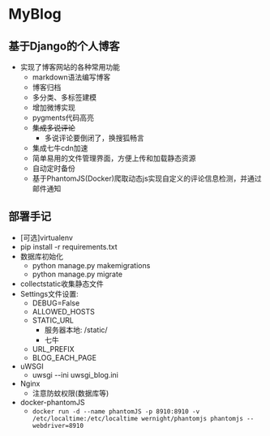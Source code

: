 # MyBlog

## 基于Django的个人博客
- 实现了博客网站的各种常用功能
    - markdown语法编写博客
    - 博客归档
    - 多分类、多标签建模
    - 增加微博实现
    - pygments代码高亮
    - ~~集成多说评论~~
        - 多说评论要倒闭了，换搜狐畅言
    - 集成七牛cdn加速
    - 简单易用的文件管理界面，方便上传和加载静态资源
    - 自动定时备份
    - 基于PhantomJS(Docker)爬取动态js实现自定义的评论信息检测，并通过邮件通知


## 部署手记
- [可选]virtualenv
- pip install -r requirements.txt
- 数据库初始化
    + python manage.py makemigrations
    + python manage.py migrate
- collectstatic收集静态文件
- Settings文件设置:
    - DEBUG=False
    - ALLOWED_HOSTS
    - STATIC_URL
        - 服务器本地: /static/
        - 七牛
    - URL_PREFIX
    - BLOG_EACH_PAGE
-  uWSGI
    +  uwsgi --ini uwsgi_blog.ini
-  Nginx
    - 注意防蚊权限(数据库等)
- docker-phantomJS
    - ```docker run -d --name phantomJS -p 8910:8910 -v /etc/localtime:/etc/localtime wernight/phantomjs phantomjs --webdriver=8910```

